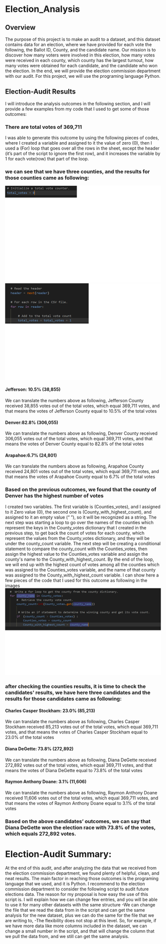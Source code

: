 # Election_Analysis

## Overview
The purpose of this project is to make an audit to a dataset, and this dataset contains data for an election, where we have provided for each vote the following, the Ballot ID, County, and the candidate name.
Our mission is to discover how many voters were involved in this election, how many votes were received in each county, which county has the largest turnout, how many votes were obtained for each candidate, and the candidate who won the election.
In the end, we will provide the election commission department with our audit. For this project, we will use the programing language Python.

## Election-Audit Results
I will introduce the analysis outcomes in the following section, and I will provide a few examples from my code that I used to get some of those outcomes:
### There are total votes of 369,711
I was able to generate this outcome by using the following pieces of codes, where I created a variable and assigned to it the value of zero (0), then I used a (For) loop that goes over all the rows in the sheet, except the header (it’s part of the script to ignore the first row), and it increases the variable by 1 for each vote(row) that part of the loop.
### we can see that we have three counties, and the results for those counties came as following:
![](https://github.com/ALEIN3/Election_Analysis/blob/main/Resources/Total%20votes.png)
![](https://github.com/ALEIN3/Election_Analysis/blob/main/Resources/Total%20votes%202.png)
#### Jefferson: 10.5% (38,855)
We can translate the numbers above as following, Jefferson County received 38,855 votes out of the total votes, which equal 369,711 votes, and that means the votes of Jefferson County equal to 10.5% of the total votes 
#### Denver:82.8% (306,055)
We can translate the numbers above as following, Denver County received 306,055 votes out of the total votes, which equal 369,711 votes, and that means the votes of Denver County equal to 82.8% of the total votes
#### Arapahoe:6.7% (24,801)
We can translate the numbers above as following, Arapahoe County received 24,801 votes out of the total votes, which equal 369,711 votes, and that means the votes of Arapahoe County equal to 6.7% of the total votes 
### Based on the previous outcomes, we found that the county of Denver has the highest number of votes 
I created two variables. The first variable is (Counties_votes), and I assigned to it Zero value (0), the second one is (County_with_highest_count), and assigned to it an empty value (“ ”), so it will be recognized as a string. The next step was starting a loop to go over the names of the counties which represent the keys in the County_votes dictionary that I created in the previous step, to get back the count of votes for each county, which represent the values from the County_votes dictionary, and they will be under the county_count variable. The next step will be creating a conditional statement to compare the county_count with the Counties_votes, then assign the highest value to the Counties_votes variable and assign the county's name to the County_with_highest_count. By the end of the loop, we will end up with the highest count of votes among all the counties which was assigned to the Counties_votes variable, and the name of that county was assigned to the County_with_highest_count variable.
I can show here a few pieces of the code that I used for this outcome as following in the images
![](https://github.com/ALEIN3/Election_Analysis/blob/main/Resources/The%20county%20with%20the%20highest%20votes.png)
### after checking the counties results, it is time to check the candidates' results, we have here three candidates and the results for those candidates came as following:

#### Charles Casper Stockham: 23.0% (85,213)
We can translate the numbers above as following, Charles Casper Stockham received 85,213 votes out of the total votes, which equal 369,711 votes, and that means the votes of Charles Casper Stockham equal to 23.0% of the total votes 

#### Diana DeGette: 73.8% (272,892)
We can translate the numbers above as following, Diana DeGette received 272,892 votes out of the total votes, which equal 369,711 votes, and that means the votes of Diana DeGette equal to 73.8% of the total votes

#### Raymon Anthony Doane: 3.1% (11,606)
We can translate the numbers above as following, Raymon Anthony Doane received 11,606 votes out of the total votes, which equal 369,711 votes, and that means the votes of Raymon Anthony Doane equal to 3.1% of the total votes	

### Based on the above candidates’ outcomes, we can say that Diana DeGette won the election race with 73.8% of the votes, which equals 272,892 votes.

# Election-Audit Summary:
At the end of this audit, and after analyzing the data that we received from the election commission department, we found plenty of helpful, clean, and neat results. The main factor in reaching those outcomes is the programing language that we used, and it is Python.
I recommend to the election commission department to consider the following script to audit future elections data. The reason for my proposal is how easy the use of this script is. 
I will explain how we can change few entries, and you will be able to use it for many other datasets with the same structure
-We can change the file that we read the data from in the script and can get the same analysis for the new dataset, plus we can do the same for the file that we are writing to, 
-The flexibility does not stop at this level. So, for example, if we have more data like more columns included in the dataset, we can change a small number in the script, and that will change the column that we pull the data from, and we still can get the same analysis.
